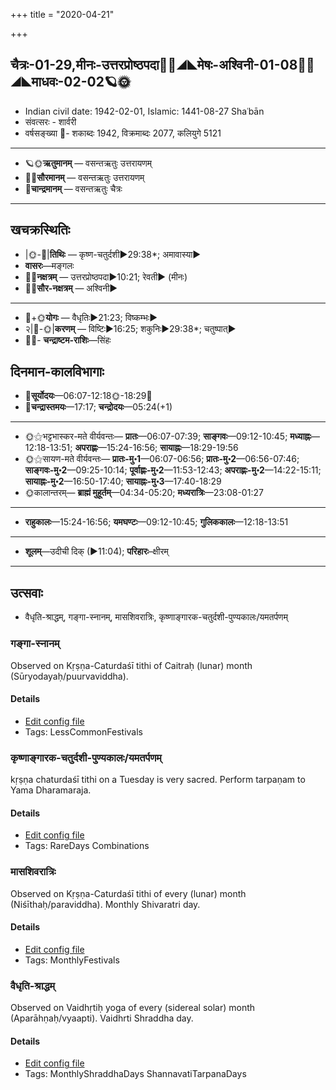 +++
title = "2020-04-21"

+++
## चैत्रः-01-29,मीनः-उत्तरप्रोष्ठपदा🌛🌌◢◣मेषः-अश्विनी-01-08🌌🌞◢◣माधवः-02-02🪐🌞
- Indian civil date: 1942-02-01, Islamic: 1441-08-27 Shaʿbān
- संवत्सरः - शार्वरी
- वर्षसङ्ख्या 🌛- शकाब्दः 1942, विक्रमाब्दः 2077, कलियुगे 5121
___________________
- 🪐🌞**ऋतुमानम्** — वसन्तऋतुः उत्तरायणम्
- 🌌🌞**सौरमानम्** — वसन्तऋतुः उत्तरायणम्
- 🌛**चान्द्रमानम्** — वसन्तऋतुः चैत्रः
___________________


## खचक्रस्थितिः
- |🌞-🌛|**तिथिः** — कृष्ण-चतुर्दशी►29:38*; अमावास्या►  
- **वासरः**—मङ्गलः  
- 🌌🌛**नक्षत्रम्** — उत्तरप्रोष्ठपदा►10:21; रेवती► (मीनः)  
- 🌌🌞**सौर-नक्षत्रम्** — अश्विनी►  
___________________
- 🌛+🌞**योगः** — वैधृतिः►21:23; विष्कम्भः►  
- २|🌛-🌞|**करणम्** — विष्टिः►16:25; शकुनिः►29:38*; चतुष्पात्►  
- 🌌🌛- **चन्द्राष्टम-राशिः**—सिंहः  


## दिनमान-कालविभागाः
- 🌅**सूर्योदयः**—06:07-12:18🌞️-18:29🌇  
- 🌛**चन्द्रास्तमयः**—17:17; **चन्द्रोदयः**—05:24(+1)  
___________________
- 🌞⚝भट्टभास्कर-मते वीर्यवन्तः— **प्रातः**—06:07-07:39; **साङ्गवः**—09:12-10:45; **मध्याह्नः**—12:18-13:51; **अपराह्णः**—15:24-16:56; **सायाह्नः**—18:29-19:56  
- 🌞⚝सायण-मते वीर्यवन्तः— **प्रातः-मु॰1**—06:07-06:56; **प्रातः-मु॰2**—06:56-07:46; **साङ्गवः-मु॰2**—09:25-10:14; **पूर्वाह्णः-मु॰2**—11:53-12:43; **अपराह्णः-मु॰2**—14:22-15:11; **सायाह्नः-मु॰2**—16:50-17:40; **सायाह्नः-मु॰3**—17:40-18:29  
- 🌞कालान्तरम्— **ब्राह्मं मुहूर्तम्**—04:34-05:20; **मध्यरात्रिः**—23:08-01:27  
___________________
- **राहुकालः**—15:24-16:56; **यमघण्टः**—09:12-10:45; **गुलिककालः**—12:18-13:51  
___________________
- **शूलम्**—उदीची दिक् (►11:04); **परिहारः**–क्षीरम्  
___________________

## उत्सवाः
- वैधृति-श्राद्धम्, गङ्गा-स्नानम्, मासशिवरात्रिः, कृष्णाङ्गारक-चतुर्दशी-पुण्यकालः/यमतर्पणम्
### गङ्गा-स्नानम्

Observed on Kṛṣṇa-Caturdaśī tithi of Caitraḥ (lunar) month (Sūryodayaḥ/puurvaviddha). 

#### Details
- [Edit config file](https://github.com/jyotisham/adyatithi/tree/master/devatA/nadI/lunar_month/tithi/01/29/gaGgA-snAnam.toml)
- Tags: LessCommonFestivals


### कृष्णाङ्गारक-चतुर्दशी-पुण्यकालः/यमतर्पणम्

kṛṣṇa chaturdaśī tithi on a Tuesday is very sacred. Perform tarpaṇam to Yama Dharamaraja.

#### Details
- [Edit config file](https://github.com/jyotisham/adyatithi/tree/master/time_focus/tithi-vara-combinations/description_only/kRSNAGgAraka-caturdazI-puNyakAlaH%20or%20yamatarpaNam.toml)
- Tags: RareDays Combinations


### मासशिवरात्रिः

Observed on Kṛṣṇa-Caturdaśī tithi of every (lunar) month (Niśīthaḥ/paraviddha). Monthly Shivaratri day.

#### Details
- [Edit config file](https://github.com/jyotisham/adyatithi/tree/master/devatA/shaiva/lunar_month/tithi/00/29/mAsazivarAtriH.toml)
- Tags: MonthlyFestivals


### वैधृति-श्राद्धम्

Observed on Vaidhṛtiḥ yoga of every (sidereal solar) month (Aparāhṇaḥ/vyaapti). Vaidhrti Shraddha day.

#### Details
- [Edit config file](https://github.com/jyotisham/adyatithi/tree/master/devatA/pitR/sidereal_solar_month/yoga/00/27/vaidhRti-zrAddham.toml)
- Tags: MonthlyShraddhaDays ShannavatiTarpanaDays


